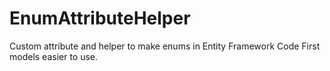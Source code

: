 # EnumAttributeHelper
Custom attribute and helper to make enums in Entity Framework Code First models easier to use. 
